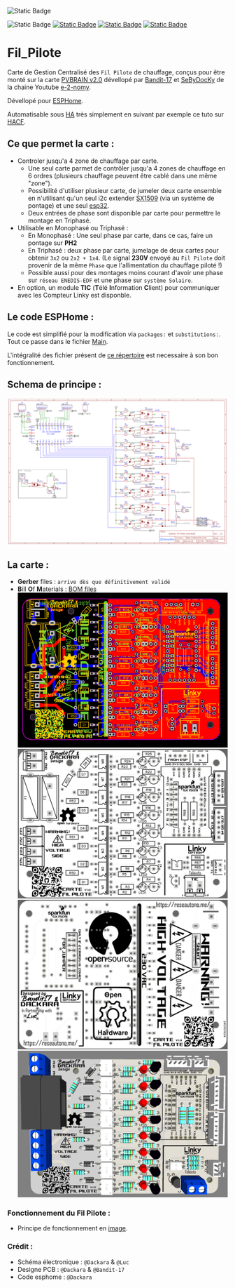 ![Static Badge](https://img.shields.io/badge/Work_In_Progress-Projet_en_cours_de_r%C3%A9alisation-red?logo=adblock&logoColor=red&style=plastic)

![Static Badge](https://img.shields.io/badge/Realease-Beta-blue?style=plastic)
[![Static Badge](https://img.shields.io/badge/License-Beerware-yellow?style=plastic)](https://fr.wikipedia.org/wiki/Beerware)
[![Static Badge](https://img.shields.io/badge/Donate-ko--fi_%E2%99%A5-pink?logo=kofi&style=plastic)](https://ko-fi.com/dackara)
[![Static Badge](https://img.shields.io/badge/Sponsor-On_Github-darkgreen?logo=github&logoColor=lightgrey&style=plastic)](https://github.com/sponsors/Dackara)

# Fil_Pilote
Carte de Gestion Centralisé des `Fil Pilote` de chauffage, conçus pour être monté sur la carte [PVBRAIN v2.0](https://github.com/Bandit-17/PVBRAIN) dévellopé par [Bandit-17](https://github.com/Bandit-17) et [SeByDocKy](https://github.com/SeByDocKy) de la chaine Youtube [e-2-nomy](https://www.youtube.com/@e2nomy).

Dévellopé pour [ESPHome](http://esphome.io).

Automatisable sous [HA](http://homeassistant.io) très simplement en suivant par exemple ce tuto sur [HACF](https://hacf.fr/blog/confort-gestion-chauffage/).

## Ce que permet la carte :
- Controler jusqu'a 4 zone de chauffage par carte.
  - Une seul carte parmet de contrôler jusqu'a 4 zones de chauffage en 6 ordres (plusieurs chauffage peuvent être cablé dans une même "zone").
  - Possibilité d'utiliser plusieur carte, de jumeler deux carte ensemble en n'utilisant qu'un seul i2c extender [SX1509](https://amzn.to/3vddUae) (via un système de pontage) et une seul [esp32](https://amzn.to/3RCapBQ).
  - Deux entrées de phase sont disponible par carte pour permettre le montage en Triphasé.
- Utilisable en Monophasé ou Triphasé :
  - En Monophasé : Une seul phase par carte, dans ce cas, faire un pontage sur **PH2**
  - En Triphasé : deux phase par carte, jumelage de deux cartes pour obtenir `3x2` ou `2x2 + 1x4`. (Le signal **230V** envoyé au `Fil Pilote` doit provenir de la même `Phase` que l'allimentation du chauffage piloté !)
  - Possible aussi pour des montages moins courant d'avoir une phase sur `réseau ENEDIS-EDF` et une phase sur `système Solaire`.
- En option, un module **TIC** (**T**élé **I**nformation **C**lient) pour communiquer avec les Compteur Linky est disponble.

## Le code ESPHome :
Le code est simplifié pour la modification via `packages:` et `substitutions:`. Tout ce passe dans le fichier [Main](https://github.com/Dackara/Fil_Pilote/blob/main/esphome/fil-pilote.yaml).

L'intégralité des fichier présent de [ce répertoire](https://github.com/Dackara/Fil_Pilote/tree/main/Software_esphome) est necessaire à son bon fonctionnement.

## Schema de principe :
![alt text](https://github.com/Dackara/Fil_Pilote/blob/main/Image/Schematic.png)

## La carte :
- **Gerber** files : `arrive dès que définitivement validé`
- **B**ill **O**f **M**aterials : [BOM files](https://github.com/Dackara/Fil_Pilote/blob/main/Hardware/BOM_Fil_Pilote_Mini_v1_2024-01-01.csv)
![alt text](https://github.com/Dackara/Fil_Pilote/blob/main/Image/Circuit.png)
![alt text](https://github.com/Dackara/Fil_Pilote/blob/main/Image/TopSide.png)
![alt text](https://github.com/Dackara/Fil_Pilote/blob/main/Image/BottomSide.png)
![alt text](https://github.com/Dackara/Fil_Pilote/blob/main/Image/3D_View.png)

### Fonctionnement du Fil Pilote :
- Principe de fonctionnement en [image](https://github.com/Dackara/Fil_Pilote/blob/main/Image/Signal_fil_pilote.png).

### Crédit :
- Schéma électronique : `@Dackara` & `@Luc`
- Designe PCB : `@Dackara` & `@Bandit-17`
- Code esphome : `@Dackara`
